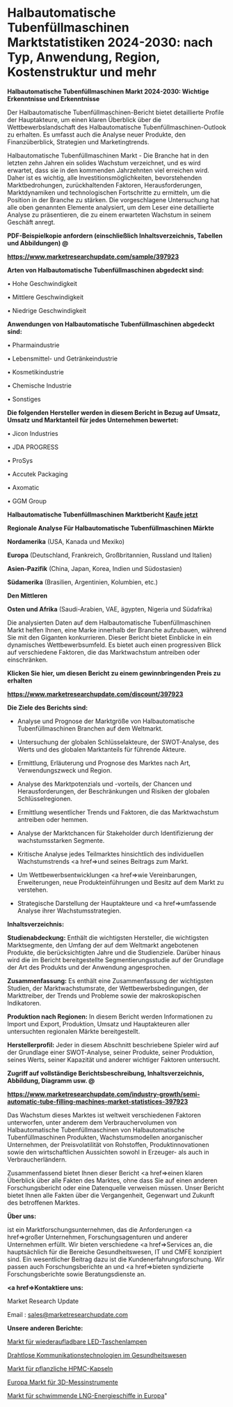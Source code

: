 # Halbautomatische Tubenfüllmaschinen Marktstatistiken 2024-2030: nach Typ, Anwendung, Region, Kostenstruktur und mehr

<strong>Halbautomatische Tubenfüllmaschinen Markt 2024-2030: Wichtige Erkenntnisse und Erkenntnisse</strong>

Der Halbautomatische Tubenfüllmaschinen-Bericht bietet detaillierte Profile der Hauptakteure, um einen klaren Überblick über die Wettbewerbslandschaft des Halbautomatische Tubenfüllmaschinen-Outlook zu erhalten. Es umfasst auch die Analyse neuer Produkte, den Finanzüberblick, Strategien und Marketingtrends.

Halbautomatische Tubenfüllmaschinen Markt - Die Branche hat in den letzten zehn Jahren ein solides Wachstum verzeichnet, und es wird erwartet, dass sie in den kommenden Jahrzehnten viel erreichen wird. Daher ist es wichtig, alle Investitionsmöglichkeiten, bevorstehenden Marktbedrohungen, zurückhaltenden Faktoren, Herausforderungen, Marktdynamiken und technologischen Fortschritte zu ermitteln, um die Position in der Branche zu stärken. Die vorgeschlagene Untersuchung hat alle oben genannten Elemente analysiert, um dem Leser eine detaillierte Analyse zu präsentieren, die zu einem erwarteten Wachstum in seinem Geschäft anregt.



<strong><b>PDF-Beispielkopie anfordern (einschließlich Inhaltsverzeichnis, Tabellen und Abbildungen) @ </b></strong>

<strong><a href=https://www.marketresearchupdate.com/sample/397923>

<strong>https://www.marketresearchupdate.com/sample/397923</u></a></strong></strong>



<strong>Arten von Halbautomatische Tubenfüllmaschinen abgedeckt sind:</strong>

• Hohe Geschwindigkeit

• Mittlere Geschwindigkeit

• Niedrige Geschwindigkeit



<strong>Anwendungen von Halbautomatische Tubenfüllmaschinen abgedeckt sind:</strong>

• Pharmaindustrie

• Lebensmittel- und Getränkeindustrie

• Kosmetikindustrie

• Chemische Industrie

• Sonstiges



<strong>Die folgenden Hersteller werden in diesem Bericht in Bezug auf Umsatz, Umsatz und Marktanteil für jedes Unternehmen bewertet:</strong>

• Jicon Industries

• JDA PROGRESS

• ProSys

• Accutek Packaging

• Axomatic

• GGM Group



<strong>Halbautomatische Tubenfüllmaschinen Marktbericht <a href=https://www.marketresearchupdate.com/buynow/397923>Kaufe jetzt</a></strong>



<strong>Regionale Analyse Für Halbautomatische Tubenfüllmaschinen Märkte</strong>



<strong>Nordamerika</strong> (USA, Kanada und Mexiko)



<strong>Europa</strong> (Deutschland, Frankreich, Großbritannien, Russland und Italien)



<strong>Asien-Pazifik</strong> (China, Japan, Korea, Indien und Südostasien)



<strong>Südamerika</strong> (Brasilien, Argentinien, Kolumbien, etc.)



<strong>Den Mittleren</strong> 

<strong>Osten und Afrika</strong> (Saudi-Arabien, VAE, ägypten, Nigeria und Südafrika)

Die analysierten Daten auf dem Halbautomatische Tubenfüllmaschinen Markt helfen Ihnen, eine Marke innerhalb der Branche aufzubauen, während Sie mit den Giganten konkurrieren. Dieser Bericht bietet Einblicke in ein dynamisches Wettbewerbsumfeld. Es bietet auch einen progressiven Blick auf verschiedene Faktoren, die das Marktwachstum antreiben oder einschränken.



<strong>Klicken Sie hier, um diesen Bericht zu einem gewinnbringenden Preis zu erhalten
</strong>

<strong><a href=https://www.marketresearchupdate.com/discount/397923>https://www.marketresearchupdate.com/discount/397923</b></u></strong></a>



<strong>Die Ziele des Berichts sind:</strong>

- Analyse und Prognose der Marktgröße von Halbautomatische Tubenfüllmaschinen Branchen auf dem Weltmarkt.

- Untersuchung der globalen Schlüsselakteure, der SWOT-Analyse, des Werts und des globalen Marktanteils für führende Akteure.

- Ermittlung, Erläuterung und Prognose des Marktes nach Art, Verwendungszweck und Region.

- Analyse des Marktpotenzials und -vorteils, der Chancen und Herausforderungen, der Beschränkungen und Risiken der globalen Schlüsselregionen.

- Ermittlung wesentlicher Trends und Faktoren, die das Marktwachstum antreiben oder hemmen.

- Analyse der Marktchancen für Stakeholder durch Identifizierung der wachstumsstarken Segmente.

- Kritische Analyse jedes Teilmarktes hinsichtlich des individuellen Wachstumstrends <a href=>und</a> seines Beitrags zum Markt.

- Um Wettbewerbsentwicklungen <a href=>wie</a> Vereinbarungen, Erweiterungen, neue Produkteinführungen und Besitz auf dem Markt zu verstehen.

- Strategische Darstellung der Hauptakteure und <a href=>umfas</a>sende Analyse ihrer Wachstumsstrategien.



<strong>Inhaltsverzeichnis:</strong>



<strong>Studienabdeckung:</strong> Enthält die wichtigsten Hersteller, die wichtigsten Marktsegmente, den Umfang der auf dem Weltmarkt angebotenen Produkte, die berücksichtigten Jahre und die Studienziele. Darüber hinaus wird die im Bericht bereitgestellte Segmentierungsstudie auf der Grundlage der Art des Produkts und der Anwendung angesprochen.



<strong>Zusammenfassung:</strong> Es enthält eine Zusammenfassung der wichtigsten Studien, der Marktwachstumsrate, der Wettbewerbsbedingungen, der Markttreiber, der Trends und Probleme sowie der makroskopischen Indikatoren.



<strong>Produktion nach Regionen:</strong> In diesem Bericht werden Informationen zu Import und Export, Produktion, Umsatz und Hauptakteuren aller untersuchten regionalen Märkte bereitgestellt.



<strong>Herstellerprofil:</strong> Jeder in diesem Abschnitt beschriebene Spieler wird auf der Grundlage einer SWOT-Analyse, seiner Produkte, seiner Produktion, seines Werts, seiner Kapazität und anderer wichtiger Faktoren untersucht.



<strong><b>Zugriff auf vollständige Berichtsbeschreibung, Inhaltsverzeichnis, Abbildung, Diagramm usw. @ </b></strong>

<strong><a href=https://www.marketresearchupdate.com/industry-growth/semi-automatic-tube-filling-machines-market-statistices-397923>https://www.marketresearchupdate.com/industry-growth/semi-automatic-tube-filling-machines-market-statistices-397923</a></strong>

Das Wachstum dieses Marktes ist weltweit verschiedenen Faktoren unterworfen, unter anderem dem Verbrauchervolumen von Halbautomatische Tubenfüllmaschinen von Halbautomatische Tubenfüllmaschinen Produkten, Wachstumsmodellen anorganischer Unternehmen, der Preisvolatilität von Rohstoffen, Produktinnovationen sowie den wirtschaftlichen Aussichten sowohl in Erzeuger- als auch in Verbraucherländern.

Zusammenfassend bietet Ihnen dieser Bericht <a href=>einen</a> klaren Überblick über alle Fakten des Marktes, ohne dass Sie auf einen anderen Forschungsbericht oder eine Datenquelle verweisen müssen. Unser Bericht bietet Ihnen alle Fakten über die Vergangenheit, Gegenwart und Zukunft des betroffenen Marktes.



<strong>Über uns:</strong>

 ist ein Marktforschungsunternehmen, das die Anforderungen <a href=>großer</a> Unternehmen, Forschungsagenturen und anderer Unternehmen erfüllt. Wir bieten verschiedene <a href=>Services</a> an, die hauptsächlich für die Bereiche Gesundheitswesen, IT und CMFE konzipiert sind. Ein wesentlicher Beitrag dazu ist die Kundenerfahrungsforschung. Wir passen auch Forschungsberichte an und <a href=>bieten</a> syndizierte Forschungsberichte sowie Beratungsdienste an.



<strong><a href=>Kontaktiere uns:</a></strong>

Market Research Update

Email : sales@marketresearchupdate.com



<strong>Unsere anderen Berichte:</strong>

<a href=https://www.linkedin.com/pulse/rechargeable-led-flashlight-market-2023-latest>Markt für wiederaufladbare LED-Taschenlampen</a>

<a href=https://www.linkedin.com/pulse/wireless-communications-technologies-healthcare>Drahtlose Kommunikationstechnologien im Gesundheitswesen</a>

<a href=https://www.linkedin.com/pulse/vegetable-hpmc-capsule-market-size-trends-consumption>Markt für pflanzliche HPMC-Kapseln</a>

<a href=https://www.linkedin.com/pulse/europe-3d-metrology-instrument-market-2023-latest>Europa Markt für 3D-Messinstrumente</a>

<a href=https://www.linkedin.com/pulse/europe-floating-lng-power-vessel-market-witness-huge>Markt für schwimmende LNG-Energieschiffe in Europa</a>"
